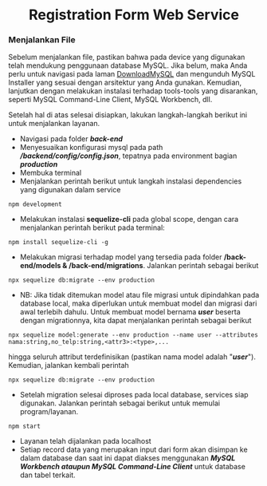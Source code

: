 <h1 align="center">
  <br>
  Registration Form Web Service
  <br>
</h1>

### Menjalankan File
Sebelum menjalankan file, pastikan bahwa pada device yang digunakan telah mendukung penggunaan database MySQL. Jika belum, maka Anda perlu untuk navigasi pada laman [DownloadMySQL](https://dev.mysql.com/downloads/windows/installer/8.0.html) dan mengunduh MySQL Installer yang sesuai dengan arsitektur yang Anda gunakan. Kemudian, lanjutkan dengan melakukan instalasi terhadap tools-tools yang disarankan, seperti MySQL Command-Line Client, MySQL Workbench, dll.

Setelah hal di atas selesai disiapkan, lakukan langkah-langkah berikut ini untuk menjalankan layanan.
- Navigasi pada folder __*back-end*__
- Menyesuaikan konfigurasi mysql pada path __*/backend/config/config.json*__, tepatnya pada environment bagian __*production*__
- Membuka terminal
- Menjalankan perintah berikut untuk langkah instalasi dependencies yang digunakan dalam service
```
npm development
```
- Melakukan instalasi __sequelize-cli__ pada global scope, dengan cara menjalankan perintah berikut pada terminal:
```
npm install sequelize-cli -g
```
- Melakukan migrasi terhadap model yang tersedia pada folder __/back-end/models & /back-end/migrations__. Jalankan perintah sebagai berikut
```
npx sequelize db:migrate --env production
```
- NB: Jika tidak ditemukan model atau file migrasi untuk dipindahkan pada database local, maka diperlukan untuk membuat model dan migrasi dari awal terlebih dahulu. Untuk membuat model bernama __*user*__ beserta dengan migrationnya, kita dapat menjalankan perintah sebagai berikut
```
npx sequelize model:generate --env production --name user --attributes nama:string,no_telp:string,<attr3>:<type>,...
```
hingga seluruh attribut terdefinisikan (pastikan nama model adalah "__*user*__"). Kemudian, jalankan kembali perintah
```
npx sequelize db:migrate --env production
```
- Setelah migration selesai diproses pada local database, services siap digunakan. Jalankan perintah sebagai berikut untuk memulai program/layanan.
```
npm start
```
- Layanan telah dijalankan pada localhost
- Setiap record data yang merupakan input dari form akan disimpan ke dalam database dan saat ini dapat diakses menggunakan __*MySQL Workbench ataupun MySQL Command-Line Client*__ untuk database dan tabel terkait.